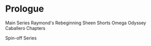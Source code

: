 # Prologue

  Main Series
Raymond's Rebeginning
Sheen Shorts
Omega Odyssey
Caballero Chapters

  Spin-off Series
